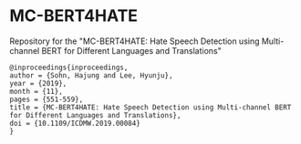 # MC-BERT4HATE
Repository for the "MC-BERT4HATE: Hate Speech Detection using Multi-channel BERT for Different Languages and Translations"

```
@inproceedings{inproceedings,
author = {Sohn, Hajung and Lee, Hyunju},
year = {2019},
month = {11},
pages = {551-559},
title = {MC-BERT4HATE: Hate Speech Detection using Multi-channel BERT for Different Languages and Translations},
doi = {10.1109/ICDMW.2019.00084}
}
```
